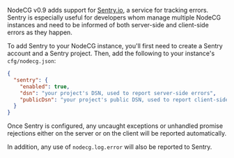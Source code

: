 NodeCG v0.9 adds support for [Sentry.io](https://sentry.io/), a service for tracking errors.
Sentry is especially useful for developers whom manage multiple NodeCG instances and need to be informed
of both server-side and client-side errors as they happen.

To add Sentry to your NodeCG instance, you'll first need to create a Sentry account and a Sentry project.
Then, add the following to your instance's `cfg/nodecg.json`:
```json
{
  "sentry": {
    "enabled": true,
    "dsn": "your project's DSN, used to report server-side errors",
    "publicDsn": "your project's public DSN, used to report client-side errors"
  }
}
```

Once Sentry is configured, any uncaught exceptions or unhandled promise rejections either on the server or on the client will be reported automatically.

In addition, any use of `nodecg.log.error` will also be reported to Sentry.
